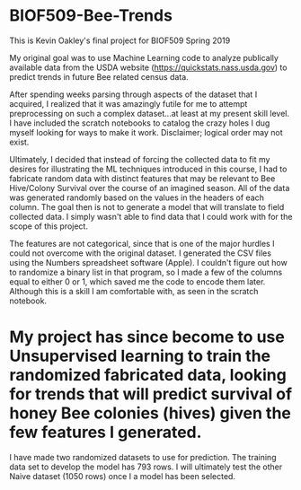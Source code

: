 # BIOF509-Bee-Trends

This is Kevin Oakley's final project for BIOF509 Spring 2019

My original goal was to use Machine Learning code to analyze publically available data from the USDA website (https://quickstats.nass.usda.gov) to predict trends in future Bee related census data.


After spending weeks parsing through aspects of the dataset that I acquired, I realized that it was amazingly futile for me to attempt preprocessing on such a complex dataset...at least at my present skill level.  I have included the scratch notebooks to catalog the crazy holes I dug myself looking for ways to make it work.  Disclaimer; logical order may not exist.

Ultimately, I decided that instead of forcing the collected data to fit my desires for illustrating the ML techniques introduced in this course, I had to fabricate random data with distinct features that may be relevant to Bee Hive/Colony Survival over the course of an imagined season. All of the data was generated randomly based on the values in the headers of each column.  The goal then is not to generate a model that will translate to field collected data.  I simply wasn't able to find data that I could work with for the scope of this project.   

The features are not categorical, since that is one of the major hurdles I could not overcome with the original dataset. I generated the CSV files using the Numbers spreadsheet software (Apple). I couldn't figure out how to randomize a binary list in that program, so I made a few of the columns equal to either 0 or 1, which saved me the code to encode them later.  Although this is a skill I am comfortable with, as seen in the scratch notebook.

# My project has since become to use Unsupervised learning to train the randomized fabricated data, looking for trends that will predict survival of honey Bee colonies (hives) given the few features I generated.

I have made two randomized datasets to use for prediction.  The training data set to develop the model has 793 rows.  I will ultimately test the other Naive dataset (1050 rows) once I a model has been selected.


